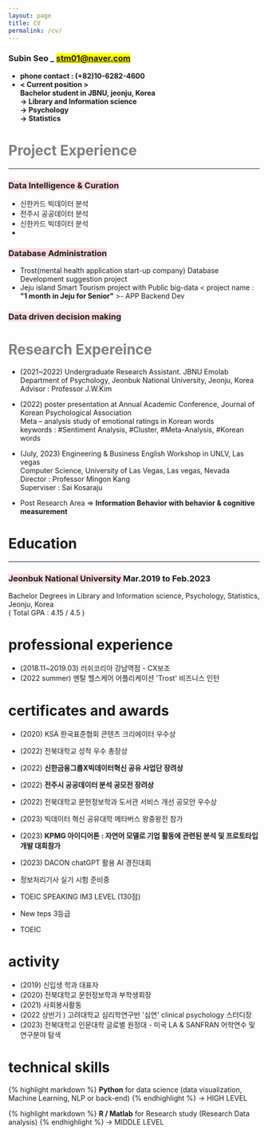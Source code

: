 ```yaml
---
layout: page
title: CV
permalink: /cv/
---
```


### Subin Seo _ <span style="background-color:yellow"> stm01@naver.com </span>
- **phone contact : (+82)10-6282-4600**  
- **< Current position >**  
**Bachelor student in JBNU, jeonju, Korea**  
**-> Library and Information science**  
**-> Psychology**  
**-> Statistics**  
  


# <span style="color:gray"> Project Experience </span>
-------
### <span style="background-color:#ffdce0"> Data Intelligence & Curation </span>
  + 신한카드 빅데이터 분석 
  + 전주시 공공데이터 분석
  + 신한카드 빅데이터 분석 
  + 

### <span style="background-color:#ffdce0"> Database Administration </span>  
  + Trost(mental health application start-up company) Database Development suggestion project  
  + Jeju island Smart Tourism project with Public big-data  < project name : **"1 month in Jeju for Senior"** >- APP Backend Dev  


### <span style="background-color:#ffdce0"> Data driven decision making </span> 


# <span style="color:gray"> Research Expereince </span>

- (2021~2022) Undergraduate Research Assistant. JBNU Emolab 
             Department of Psychology, Jeonbuk National University, Jeonju, Korea  
             Advisor : Professor J.W.Kim   

- (2022) poster presentation at Annual Academic Conference, Journal of Korean Psychological Association  
             Meta – analysis study of emotional ratings in Korean words  
             keywords : #Sentiment Analysis, #Cluster, #Meta-Analysis, #Korean words   

- (July, 2023) Engineering & Business English Workshop in UNLV, Las vegas   
             Computer Science, University of Las Vegas, Las vegas, Nevada   
             Director : Professor Mingon Kang  
             Superviser : Sai Kosaraju   

- Post Research Area => **Information Behavior with behavior & cognitive measurement**

# Education
***
### <span style="background-color:#ffdce0"> Jeonbuk National University </span> Mar.2019 to Feb.2023
Bachelor Degrees in Library and Information science, Psychology, Statistics, Jeonju, Korea  
( Total GPA : 4.15 / 4.5 )


# professional experience 

- (2018.11~2019.03) 러쉬코리아 강남역점 - CX보조
- (2022 summer) 멘탈 헬스케어 어플리케이션 'Trost' 비즈니스 인턴 


# certificates and awards

- (2020) KSA 한국표준협회 콘텐츠 크리에이터 우수상
- (2022) 전북대학교 성적 우수 총장상 
- (2022) <strong>신한금융그룹X빅데이터혁신 공유 사업단 장려상 </strong>
- (2022) <strong>전주시 공공데이터 분석 공모전 장려상 </strong>
- (2022) 전북대학교 문헌정보학과 도서관 서비스 개선 공모안 우수상 
- (2023) 빅데이터 혁신 공유대학 메타버스 왕중왕전 참가
- (2023) <strong>KPMG 아이디어톤 : 자연어 모델로 기업 활동에 관련된 분석 및 프로토타입 개발 대회참가</strong>
- (2023) DACON chatGPT 활용 AI 경진대회

- 정보처리기사 실기 시험 준비중
- TOEIC SPEAKING IM3 LEVEL (130점)
- New teps 3등급 
- TOEIC 

# activity 

- (2019) 신입생 학과 대표자
- (2020) 전북대학교 문헌정보학과 부학생회장
- (2021) 사회봉사활동 
- (2022 상반기 ) 고려대학교 심리학연구반 '심연' clinical psychology 스터디장 
- (2023) 전북대학교 인문대학 글로벌 원정대 - 미국 LA & SANFRAN 어학연수 및 연구분야 탐색 


# technical skills

{% highlight markdown %}
**Python** for data science (data visualization, Machine Learning, NLP or back-end) 
{% endhighlight %}
->  HIGH LEVEL 

{% highlight markdown %}
**R / Matlab** for Research study (Research Data analysis) 
{% endhighlight %}
-> MIDDLE LEVEL

<!-- ### Headings by default:

# This is the default title
## This is the default title
### This is the default title
#### This is the default title
##### This is the default title
###### This is the default title

{% highlight markdown %}
## Heading first level
### Heading second level
#### Heading third level
{% endhighlight %}

***

### Lists

#### Ordered list example:

1. Poutine drinking vinegar bitters.
2. Coloring book distillery fanny pack.
3. Venmo biodiesel gentrify enamel pin meditation.
4. Jean shorts shaman listicle pickled portland.
5. Salvia mumblecore brunch iPhone migas.

***

#### Unordered list example:

* Bitters semiotics vice thundercats synth.
* Literally cred narwhal bitters wayfarers.
* Kale chips chartreuse paleo tbh street art marfa.
* Mlkshk polaroid sriracha brooklyn.
* Pug you probably haven't heard of them air plant man bun.

{% highlight markdown %}
1. Order list item 1
2. Order list item 1

* Unordered list item 1
* Unordered list item 2
{% endhighlight %}

***

### Quotes

> Coming together is a beginning; keeping together is progress; working together is success. — Edward Everett Hale

***

### Syntax Highlighter

{% highlight js %}
  $('.top').click(function () {
    $('html, body').stop().animate({ scrollTop: 0 }, 'slow', 'swing');
  });
  $(window).scroll(function () {
    if ($(this).scrollTop() > $(window).height()) {
      $('.top').addClass("top-active");
    } else {
      $('.top').removeClass("top-active");
    };
  });
{% endhighlight %}

***

### Videos

<iframe src="https://www.youtube.com/embed/iWowJBRMtpc" frameborder="0" allowfullscreen></iframe>

***

### Images

![]({{site.baseurl}}/images/09.jpg)
*Backyard*

*** -->